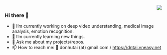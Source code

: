 <a href="https://github.com/dntai">
   <img align="right" src="https://github-readme-stats.vercel.app/api?username=ThaoNguyen157&show_icons=true&theme=dark"/>
</a>

### Hi there 👋
- 🔭 I’m currently working on deep video understanding, medical image analysis, emotion recognition.
- 🌱 I’m currently learning new things.
- 💬 Ask me about my projects/repos.
- 📫 How to reach me: 📨 donhutai (at) gmail.com / https://dntai.vneasy.net
